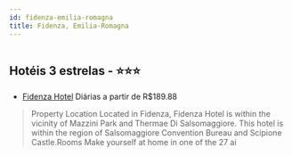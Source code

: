 ```yaml
---
id: fidenza-emilia-romagna
title: Fidenza, Emilia-Romagna
---
```


<center><img src="https://assets.cosmos-data.com/1/069c0a8454f22237d305685bfe03907e/340928.jpg" alt="" /></center>


## Hotéis 3 estrelas - ⭐️⭐️⭐️

-    [Fidenza Hotel](https://www.hurb.com/hoteis/fidenza/fidenza-hotel-JNP-JP948367?cmp=18055) Diárias a partir de R$189.88
   > Property Location Located in Fidenza, Fidenza Hotel is within the vicinity of Mazzini Park and Thermae Di Salsomaggiore. This hotel is within the region of Salsomaggiore Convention Bureau and Scipione Castle.Rooms Make yourself at home in one of the 27 ai

